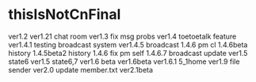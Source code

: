 # thisIsNotCnFinal
ver1.2
ver1.21 chat room
ver1.3 fix msg probs
ver1.4 toetoetalk feature
ver1.4.1 testing broadcast system
ver1.4.5 broadcast
1.4.6 pm cl
1.4.6beta history
1.4.5beta2 history
1.4.6 fix pm self
1.4.6.7 broadcast update
ver1.5 state6
ver1.5 state6,7
ver1.6 beta
ver1.6beta
ver1.6.1 5_1home
ver1.9 file sender
ver2.0 update member.txt
ver2.1beta

